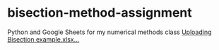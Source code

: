 # bisection-method-assignment
Python and Google Sheets for my numerical methods class
[Uploading Bisection example.xlsx…]()
